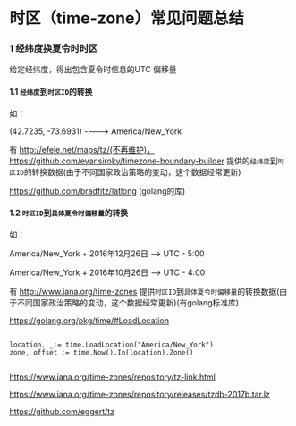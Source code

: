 # 时区（time-zone）常见问题总结

### 1 经纬度换夏令时时区

给定经纬度，得出包含夏令时信息的UTC 偏移量

#### 1.1 `经纬度`到`时区ID`的转换

如：

(42.7235, -73.6931)   ---->   America/New_York

有 http://efele.net/maps/tz/(不再维护)，https://github.com/evansiroky/timezone-boundary-builder 提供的`经纬度`到`时区ID`的转换数据(由于不同国家政治策略的变动，这个数据经常更新) 

https://github.com/bradfitz/latlong (golang的库)



#### 1.2 `时区ID`到`具体夏令时偏移量`的转换

如： 

America/New_York +  2016年12月26日  -->  UTC - 5:00

America/New_York +  2016年10月26日  -->  UTC - 4:00 

有 http://www.iana.org/time-zones 提供`时区ID`到`具体夏令时偏移量`的转换数据(由于不同国家政治策略的变动，这个数据经常更新)(有golang标准库)

https://golang.org/pkg/time/#LoadLocation

```golang

location, _:= time.LoadLocation("America/New_York")
zone, offset := time.Now().In(location).Zone()
    
```

https://www.iana.org/time-zones/repository/tz-link.html

https://www.iana.org/time-zones/repository/releases/tzdb-2017b.tar.lz

https://github.com/eggert/tz

